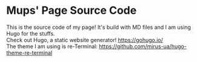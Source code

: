 # Mups' Page Source Code
This is the source code of my page! It's build with MD files and I am using Hugo for the stuffs. <br>
Check out Hugo, a static website generator! https://gohugo.io/ <br>
The theme I am using is re-Terminal: https://github.com/mirus-ua/hugo-theme-re-terminal

